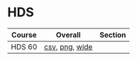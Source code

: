 # HDS

| Course | Overall | Section |
| ------ | ------- | ------- |
| HDS 60 | [csv](https://github.com/UCSD-Historical-Enrollment-Data/2024Summer2/blob/main/overall/HDS%2060.csv), [png](https://raw.githubusercontent.com/UCSD-Historical-Enrollment-Data/2024Summer2/main/plot_overall/HDS%2060.png), [wide](https://raw.githubusercontent.com/UCSD-Historical-Enrollment-Data/2024Summer2/main/plot_overall_wide/HDS%2060.png) |  |
